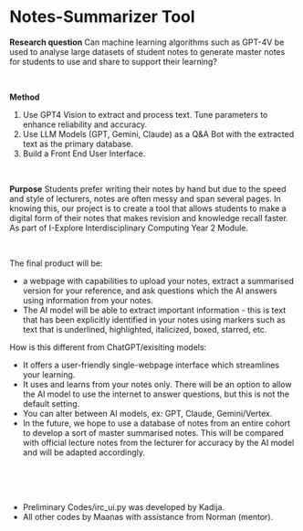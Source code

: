 # Notes-Summarizer Tool

**Research question**
Can machine learning algorithms such as GPT-4V be used to analyse large datasets of student notes to generate master notes for students to use and share to support their learning? 

<br />

**Method**
1) Use GPT4 Vision to extract and process text. Tune parameters to enhance reliability and accuracy.
2) Use LLM Models (GPT, Gemini, Claude) as a Q&A Bot with the extracted text as the primary database.
3) Build a Front End User Interface.

<br />

**Purpose**
Students prefer writing their notes by hand but due to the speed and style of lecturers, notes are often messy and span several pages. In knowing this, our project is to create a tool that allows students to make a digital form of their notes that makes revision and knowledge recall faster.
As part of I-Explore Interdisciplinary Computing Year 2 Module.

<br />

The final product will be:
- a webpage with capabilities to upload your notes, extract a summarised version for your reference, and ask questions which the AI answers using information from your notes.
- The AI model will be able to extract important information - this is text that has been explicitly identified in your notes using markers such as text that is underlined, highlighted, italicized, boxed, starred, etc.

How is this different from ChatGPT/exisiting models:
- It offers a user-friendly single-webpage interface which streamlines your learning.
- It uses and learns from your notes only. There will be an option to allow the AI model to use the internet to answer questions, but this is not the default setting.
- You can alter between AI models, ex: GPT, Claude, Gemini/Vertex.
- In the future, we hope to use a database of notes from an entire cohort to develop a sort of master summarised notes. This will be compared with official lecture notes from the lecturer for accuracy by the AI model and will be adapted accordingly.
  
<br />
<br />
<br />

- Preliminary Codes/irc_ui.py was developed by Kadija.
- All other codes by Maanas with assistance from Norman (mentor).
